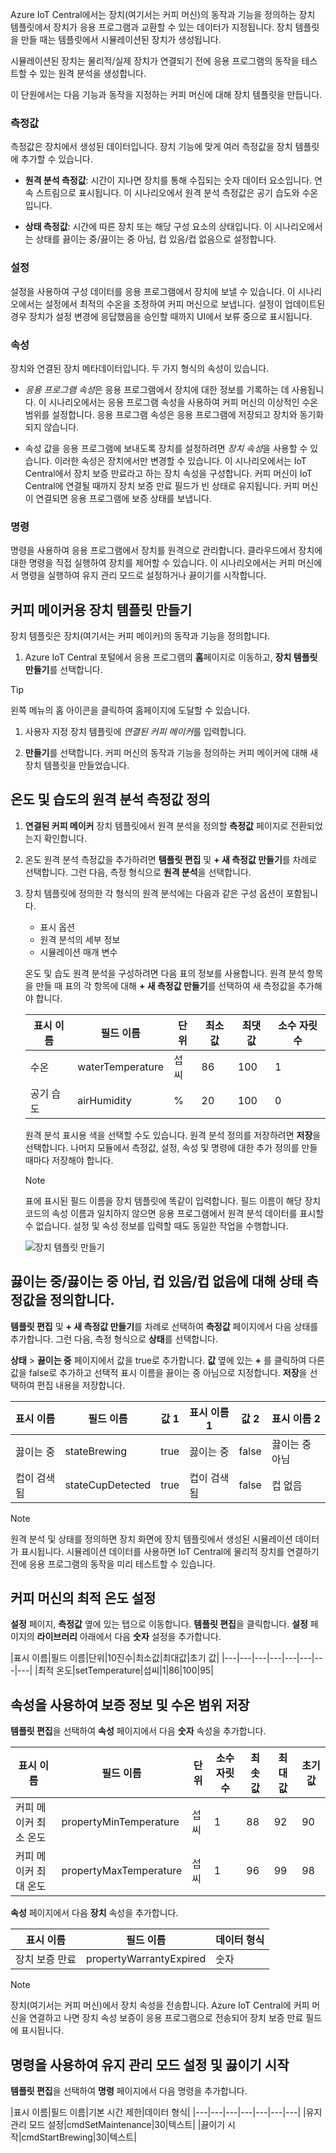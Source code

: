 Azure IoT Central에서는 장치(여기서는 커피 머신)의 동작과 기능을 정의하는 장치 템플릿에서 장치가 응용 프로그램과 교환할 수 있는 데이터가 지정됩니다. 장치 템플릿을 만들 때는 템플릿에서 시뮬레이션된 장치가 생성됩니다.

시뮬레이션된 장치는 물리적/실제 장치가 연결되기 전에 응용 프로그램의 동작을 테스트할 수 있는 원격 분석을 생성합니다. 

이 단원에서는 다음 기능과 동작을 지정하는 커피 머신에 대해 장치 템플릿을 만듭니다.

### <a name="measurements"></a>측정값

측정값은 장치에서 생성된 데이터입니다. 장치 기능에 맞게 여러 측정값을 장치 템플릿에 추가할 수 있습니다.

* **원격 분석 측정값**: 시간이 지나면 장치를 통해 수집되는 숫자 데이터 요소입니다. 연속 스트림으로 표시됩니다. 이 시나리오에서 원격 분석 측정값은 공기 습도와 수온입니다. 

* **상태 측정값**: 시간에 따른 장치 또는 해당 구성 요소의 상태입니다. 이 시나리오에서는 상태를 끓이는 중/끓이는 중 아님, 컵 있음/컵 없음으로 설정합니다.

### <a name="settings"></a>설정

설정을 사용하여 구성 데이터를 응용 프로그램에서 장치에 보낼 수 있습니다. 이 시나리오에서는 설정에서 최적의 수온을 조정하여 커피 머신으로 보냅니다. 설정이 업데이트된 경우 장치가 설정 변경에 응답했음을 승인할 때까지 UI에서 보류 중으로 표시됩니다.

### <a name="properties"></a>속성

장치와 연결된 장치 메타데이터입니다. 두 가지 형식의 속성이 있습니다.

* *응용 프로그램 속성*은 응용 프로그램에서 장치에 대한 정보를 기록하는 데 사용됩니다. 이 시나리오에서는 응용 프로그램 속성을 사용하여 커피 머신의 이상적인 수온 범위를 설정합니다. 응용 프로그램 속성은 응용 프로그램에 저장되고 장치와 동기화되지 않습니다. 

* 속성 값을 응용 프로그램에 보내도록 장치를 설정하려면 *장치 속성*을 사용할 수 있습니다. 이러한 속성은 장치에서만 변경할 수 있습니다. 이 시나리오에서는 IoT Central에서 장치 보증 만료라고 하는 장치 속성을 구성합니다. 커피 머신이 IoT Central에 연결될 때까지 장치 보증 만료 필드가 빈 상태로 유지됩니다. 커피 머신이 연결되면 응용 프로그램에 보증 상태를 보냅니다. 

### <a name="commands"></a>명령

명령을 사용하여 응용 프로그램에서 장치를 원격으로 관리합니다. 클라우드에서 장치에 대한 명령을 직접 실행하여 장치를 제어할 수 있습니다. 이 시나리오에서는 커피 머신에서 명령을 실행하여 유지 관리 모드로 설정하거나 끓이기를 시작합니다. 

## <a name="create-a-device-template-for-the-coffee-maker"></a>커피 메이커용 장치 템플릿 만들기
장치 템플릿은 장치(여기서는 커피 메이커)의 동작과 기능을 정의합니다.

1. Azure IoT Central 포털에서 응용 프로그램의 **홈**페이지로 이동하고, **장치 템플릿 만들기**를 선택합니다.

> [!TIP]
> 왼쪽 메뉴의 홈 아이콘을 클릭하여 홈페이지에 도달할 수 있습니다.

1. 사용자 지정 장치 템플릿에 *연결된 커피 메이커*를 입력합니다. 
 
1. **만들기**를 선택합니다. 커피 머신의 동작과 기능을 정의하는 커피 메이커에 대해 새 장치 템플릿을 만들었습니다. 

## <a name="define-telemetry-measurements-of-temperature-and-humidity"></a>온도 및 습도의 원격 분석 측정값 정의
1. **연결된 커피 메이커** 장치 템플릿에서 원격 분석을 정의할 **측정값** 페이지로 전환되었는지 확인합니다. 

1. 온도 원격 분석 측정값을 추가하려면 **템플릿 편집** 및 **+ 새 측정값 만들기**를 차례로 선택합니다. 그런 다음, 측정 형식으로 **원격 분석**을 선택합니다.

1. 장치 템플릿에 정의한 각 형식의 원격 분석에는 다음과 같은 구성 옵션이 포함됩니다.
    * 표시 옵션
    * 원격 분석의 세부 정보
    * 시뮬레이션 매개 변수

    온도 및 습도 원격 분석을 구성하려면 다음 표의 정보를 사용합니다. 원격 분석 항목을 만들 때 표의 각 항목에 대해 **+ 새 측정값 만들기**를 선택하여 새 측정값을 추가해야 합니다.
    
    |표시 이름|필드 이름|단위|최소값|최댓값|소수 자릿수|
    |---|---|---|---|---|---|
    |수온|waterTemperature|섭씨|86|100|1|
    |공기 습도|airHumidity|%|20|100|0|
   
    원격 분석 표시용 색을 선택할 수도 있습니다. 원격 분석 정의를 저장하려면 **저장**을 선택합니다. 나머지 모듈에서 측정값, 설정, 속성 및 명령에 대한 추가 정의를 만들 때마다 저장해야 합니다.  

    > [!NOTE]
    > 표에 표시된 필드 이름을 장치 템플릿에 똑같이 입력합니다. 필드 이름이 해당 장치 코드의 속성 이름과 일치하지 않으면 응용 프로그램에서 원격 분석 데이터를 표시할 수 없습니다. 설정 및 속성 정보를 입력할 때도 동일한 작업을 수행합니다.

    ![장치 템플릿 만들기](../media/2-device-template-a.png)

## <a name="define-state-measurement-for-brewingnot-brewing-and-cup-detectedcup-not-detected"></a>끓이는 중/끓이는 중 아님, 컵 있음/컵 없음에 대해 상태 측정값을 정의합니다.
**템플릿 편집** 및 **+ 새 측정값 만들기**를 차례로 선택하여 **측정값** 페이지에서 다음 상태를 추가합니다. 그런 다음, 측정 형식으로 **상태**를 선택합니다.

**상태** > **끓이는 중** 페이지에서 값을 true로 추가합니다. **값** 옆에 있는 **+** 를 클릭하여 다른 값을 false로 추가하고 선택적 표시 이름을 끓이는 중 아님으로 지정합니다. **저장**을 선택하여 편집 내용을 저장합니다.

   |표시 이름|필드 이름|값 1|표시 이름 1|값 2|표시 이름 2|
   |---|---|---|---|---|---|
   |끓이는 중|stateBrewing|true|끓이는 중|false|끓이는 중 아님|
   |컵이 검색됨|stateCupDetected|true|컵이 검색됨|false|컵 없음|

> [!NOTE]
> 원격 분석 및 상태를 정의하면 장치 화면에 장치 템플릿에서 생성된 시뮬레이션 데이터가 표시됩니다. 시뮬레이션 데이터를 사용하면 IoT Central에 물리적 장치를 연결하기 전에 응용 프로그램의 동작을 미리 테스트할 수 있습니다. 

## <a name="set-the-optimal-temperature-of-the-coffee-machine"></a>커피 머신의 최적 온도 설정
**설정** 페이지, **측정값** 옆에 있는 탭으로 이동합니다. **템플릿 편집**을 클릭합니다. **설정** 페이지의 **라이브러리** 아래에서 다음 **숫자** 설정을 추가합니다.

|표시 이름|필드 이름|단위|10진수|최소값|최대값|초기 값|
|---|---|---|---|---|---|---|---|
|최적 온도|setTemperature|섭씨|1|86|100|95|

## <a name="use-properties-to-store-warranty-info-and-water-temperature-range"></a>속성을 사용하여 보증 정보 및 수온 범위 저장

**템플릿 편집**을 선택하여 **속성** 페이지에서 다음 **숫자** 속성을 추가합니다.

|표시 이름|필드 이름|단위|소수 자릿수|최솟값|최대값|초기 값
|---|---|---|---|---|---|---|
|커피 메이커 최소 온도|propertyMinTemperature|섭씨|1|88|92|90|
|커피 메이커 최대 온도|propertyMaxTemperature|섭씨|1|96|99|98| 

**속성** 페이지에서 다음 **장치** 속성을 추가합니다.

   |표시 이름|필드 이름|데이터 형식|
   |---|---|---|
   |장치 보증 만료|propertyWarrantyExpired|숫자|

> [!NOTE]
> 장치(여기서는 커피 머신)에서 장치 속성을 전송합니다. Azure IoT Central에 커피 머신을 연결하고 나면 장치 속성 보증이 응용 프로그램으로 전송되어 장치 보증 만료 필드에 표시됩니다. 

## <a name="use-commands-to-set-maintenance-mode-and-start-brewing"></a>명령을 사용하여 유지 관리 모드 설정 및 끓이기 시작

**템플릿 편집**을 선택하여 **명령** 페이지에서 다음 명령을 추가합니다.

|표시 이름|필드 이름|기본 시간 제한|데이터 형식|
|---|---|---|---|---|---|---|
|유지 관리 모드 설정|cmdSetMaintenance|30|텍스트| 
|끓이기 시작|cmdStartBrewing|30|텍스트|